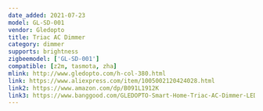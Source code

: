 ```yaml
---
date_added: 2021-07-23
model: GL-SD-001
vendor: Gledopto
title: Triac AC Dimmer
category: dimmer
supports: brightness
zigbeemodel: ['GL-SD-001']
compatible: [z2m, tasmota, zha]
mlink: http://www.gledopto.com/h-col-380.html
link: https://www.aliexpress.com/item/1005002120424028.html
link2: https://www.amazon.com/dp/B091L1912K
link3: https://www.banggood.com/GLEDOPTO-Smart-Home-Triac-AC-Dimmer-LED-Touch-Control-Push-Switch-Compatible-with-Zigbee-3_0-2_4G-Remote-Control-Smartthings-p-1853721.html
---
```

